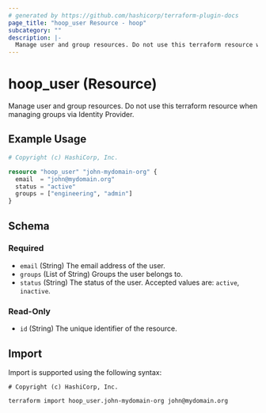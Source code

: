 ```yaml
---
# generated by https://github.com/hashicorp/terraform-plugin-docs
page_title: "hoop_user Resource - hoop"
subcategory: ""
description: |-
  Manage user and group resources. Do not use this terraform resource when managing groups via Identity Provider.
---
```


# hoop_user (Resource)

Manage user and group resources. Do not use this terraform resource when managing groups via Identity Provider.

## Example Usage

```terraform
# Copyright (c) HashiCorp, Inc.

resource "hoop_user" "john-mydomain-org" {
  email  = "john@mydomain.org"
  status = "active"
  groups = ["engineering", "admin"]
}
```

<!-- schema generated by tfplugindocs -->
## Schema

### Required

- `email` (String) The email address of the user.
- `groups` (List of String) Groups the user belongs to.
- `status` (String) The status of the user. Accepted values are: `active`, `inactive`.

### Read-Only

- `id` (String) The unique identifier of the resource.

## Import

Import is supported using the following syntax:

```shell
# Copyright (c) HashiCorp, Inc.

terraform import hoop_user.john-mydomain-org john@mydomain.org
```
